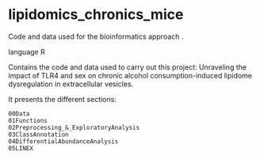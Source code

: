 # lipidomics_chronics_mice

Code and data used for the bioinformatics approach . 

language R

Contains the code and data used to carry out this project: Unraveling the impact of TLR4 and sex on chronic alcohol consumption-induced lipidome dysregulation in extracellular vesicles.

It presents the different sections:

    00Data
    01Functions
    02Preprocessing_&_ExploratoryAnalysis
    03ClassAnnotation
    04DifferentialAbundanceAnalysis
    05LINEX
